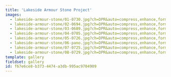 ```yaml
---
title: 'Lakeside Armour Stone Project'
images:
  - lakeside-armour-stone/01-0730.jpg?ch=DPR&auto=compress,enhance,format&w=475&h=300
  - lakeside-armour-stone/02-0694.jpg?ch=DPR&auto=compress,enhance,format&w=475&h=300
  - lakeside-armour-stone/03-0689.jpg?ch=DPR&auto=compress,enhance,format&w=475&h=300
  - lakeside-armour-stone/04-0705.jpg?ch=DPR&auto=compress,enhance,format&w=475&h=300
  - lakeside-armour-stone/05-0726.jpg?ch=DPR&auto=compress,enhance,format&w=475&h=300
  - lakeside-armour-stone/06-pano.jpg?ch=DPR&auto=compress,enhance,format&w=475&h=300
  - lakeside-armour-stone/07-0725.jpg?ch=DPR&auto=compress,enhance,format&w=475&h=300
  - lakeside-armour-stone/08-0729.jpg?ch=DPR&auto=compress,enhance,format&w=475&h=300
template: gallery
fieldset: gallery
id: f67e6ce8-b373-4474-a3db-995ac9704909
---
```

